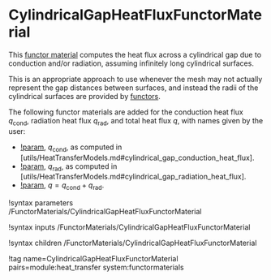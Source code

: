 # CylindricalGapHeatFluxFunctorMaterial

This [functor material](/FunctorMaterials/index.md) computes the heat flux
across a cylindrical gap due to conduction and/or radiation, assuming infinitely
long cylindrical surfaces.

This is an appropriate approach to use whenever the mesh may not actually represent
the gap distances between surfaces, and instead the radii of the cylindrical
surfaces are provided by [functors](/Functors/index.md).

The following functor materials are added for the conduction heat flux $q_\text{cond}$,
radiation heat flux $q_\text{rad}$, and total heat flux $q$, with names given by the user:

- [!param](/FunctorMaterials/CylindricalGapHeatFluxFunctorMaterial/conduction_heat_flux_name),
  $q_\text{cond}$, as computed in [utils/HeatTransferModels.md#cylindrical_gap_conduction_heat_flux].
- [!param](/FunctorMaterials/CylindricalGapHeatFluxFunctorMaterial/radiation_heat_flux_name),
  $q_\text{rad}$, as computed in [utils/HeatTransferModels.md#cylindrical_gap_radiation_heat_flux].
- [!param](/FunctorMaterials/CylindricalGapHeatFluxFunctorMaterial/total_heat_flux_name),
  $q = q_\text{cond} + q_\text{rad}$.

!syntax parameters /FunctorMaterials/CylindricalGapHeatFluxFunctorMaterial

!syntax inputs /FunctorMaterials/CylindricalGapHeatFluxFunctorMaterial

!syntax children /FunctorMaterials/CylindricalGapHeatFluxFunctorMaterial

!tag name=CylindricalGapHeatFluxFunctorMaterial pairs=module:heat_transfer system:functormaterials
